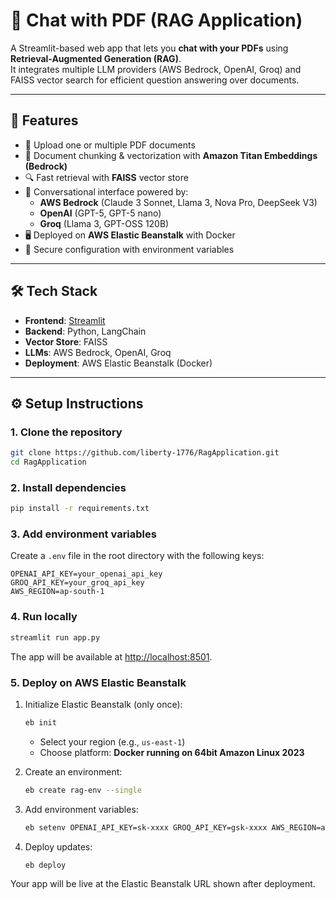 # 📄 Chat with PDF (RAG Application)

A Streamlit-based web app that lets you **chat with your PDFs** using **Retrieval-Augmented Generation (RAG)**.  
It integrates multiple LLM providers (AWS Bedrock, OpenAI, Groq) and FAISS vector search for efficient question answering over documents.  

---

## 🚀 Features
- 📂 Upload one or multiple PDF documents  
- 🧩 Document chunking & vectorization with **Amazon Titan Embeddings (Bedrock)**  
- 🔍 Fast retrieval with **FAISS** vector store  
- 💬 Conversational interface powered by:  
  - **AWS Bedrock** (Claude 3 Sonnet, Llama 3, Nova Pro, DeepSeek V3)  
  - **OpenAI** (GPT-5, GPT-5 nano)  
  - **Groq** (Llama 3, GPT-OSS 120B)  
- 🖥️ Deployed on **AWS Elastic Beanstalk** with Docker  
- 🔐 Secure configuration with environment variables  

---

## 🛠️ Tech Stack
- **Frontend**: [Streamlit](https://streamlit.io/)  
- **Backend**: Python, LangChain  
- **Vector Store**: FAISS  
- **LLMs**: AWS Bedrock, OpenAI, Groq  
- **Deployment**: AWS Elastic Beanstalk (Docker)  

---

## ⚙️ Setup Instructions

### 1. Clone the repository
```bash
git clone https://github.com/liberty-1776/RagApplication.git
cd RagApplication
```

### 2. Install dependencies
```bash
pip install -r requirements.txt
```

### 3. Add environment variables
Create a `.env` file in the root directory with the following keys:

```env
OPENAI_API_KEY=your_openai_api_key
GROQ_API_KEY=your_groq_api_key
AWS_REGION=ap-south-1
```

### 4. Run locally
```bash
streamlit run app.py
```

The app will be available at [http://localhost:8501](http://localhost:8501).


### 5. Deploy on AWS Elastic Beanstalk

1. Initialize Elastic Beanstalk (only once):
   ```bash
   eb init
   ```
   - Select your region (e.g., `us-east-1`)  
   - Choose platform: **Docker running on 64bit Amazon Linux 2023**

2. Create an environment:
   ```bash
   eb create rag-env --single
   ```

3. Add environment variables:
   ```bash
   eb setenv OPENAI_API_KEY=sk-xxxx GROQ_API_KEY=gsk-xxxx AWS_REGION=ap-south-1
   ```

4. Deploy updates:
   ```bash
   eb deploy
   ```

Your app will be live at the Elastic Beanstalk URL shown after deployment.
